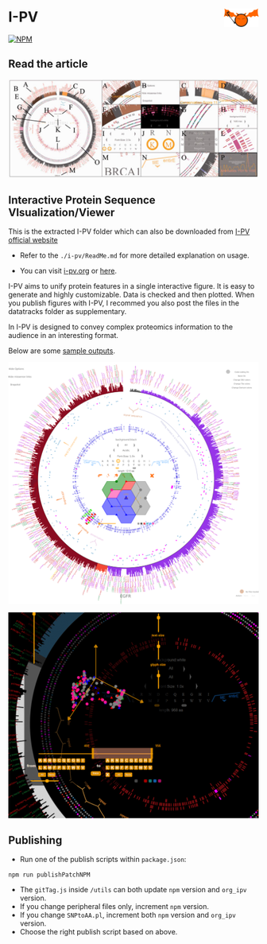 # I-PV <img src="https://github.com/IbrahimTanyalcin/I-PV/blob/master/img/logo.png?raw=true" width='70' height='auto' style='float:right;'>

[![NPM](https://nodei.co/npm/ibowankenobi-i-pv.png)](https://nodei.co/npm/ibowankenobi-i-pv/)

## Read the article

[![link](https://github.com/IbrahimTanyalcin/I-PV/blob/master/img/i-pv_article.jpeg?raw=true)](https://academic.oup.com/bioinformatics/article/32/3/447/1743584)

## Interactive Protein Sequence VIsualization/Viewer

This is the extracted I-PV folder which can also be downloaded from [I-PV official website](http://i-pv.org/ipv_minimal.html)

- Refer to the `./i-pv/ReadMe.md` for more detailed explanation on usage.

- You can visit [i-pv.org](http://i-pv.org/ipv_rec.html) or [here](./ipv/).

I-PV aims to unify protein features in a single interactive figure. It is easy to generate and
highly customizable. Data is checked and then plotted. When you publish figures with I-PV, I recommed you also
post the files in the datatracks folder as supplementary. 

In I-PV is designed to convey complex proteomics information to the audience in an interesting format. 

Below are some [sample outputs](http://i-pv.org/EGFR.html).

![alt tag](https://github.com/IbrahimTanyalcin/I-PV/blob/master/img/sample.png?raw=true)

![alt tag 2](https://github.com/IbrahimTanyalcin/I-PV/blob/master/img/sample2.png?raw=true)

## Publishing

- Run one of the publish scripts within `package.json`:

```
npm run publishPatchNPM
```
- The `gitTag.js` inside `/utils` can both update `npm` version and `org_ipv` version. 
- If you change peripheral files only, increment `npm` version. 
- If you change `SNPtoAA.pl`, increment both `npm` version and `org_ipv` version.
- Choose the right publish script based on above.
